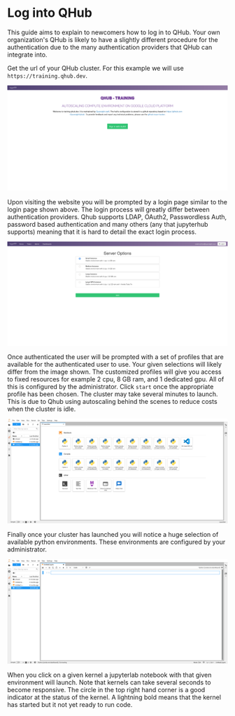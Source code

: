 # Log into QHub

This guide aims to explain to newcomers how to log in to QHub.  Your
own organization's QHub is likely to have a slightly different
procedure for the authentication due to the many authentication
providers that QHub can integrate into.

Get the url of your QHub cluster. For this example we will use
`https://training.qhub.dev`.

![Qhub login screen](../images/qhub_login_screen.png)

Upon visiting the website you will be prompted by a login page similar
to the login page shown above. The login process will greatly differ
between authentication providers. Qhub supports LDAP, OAuth2,
Passwordless Auth, password based authentication and many others (any
that jupyterhub supports) meaning that it is hard to detail the exact
login process.

![QHub select profile](../images/qhub_select_profile.png)

Once authenticated the user will be prompted with a set of profiles
that are available for the authenticated user to use. Your given
selections will likely differ from the image shown. The customized
profiles will give you access to fixed resources for example 2 cpu, 8 GB ram,
and 1 dedicated gpu. All of this is configured by the
administrator. Click `start` once the appropriate profile has been
chosen. The cluster may take several minutes to launch. This is due to
Qhub using autoscaling behind the scenes to reduce costs when the
cluster is idle.

![QHub kernel selection](../images/qhub_kernel_selection.png)

Finally once your cluster has launched you will notice a huge
selection of available python environments. These environments are
configured by your administrator.

![Qhub notebook](../images/qhub_notebook.png)

When you click on a given kernel a jupyterlab notebook with that given
environment will launch. Note that kernels can take several seconds to
become responsive. The circle in the top right hand corner is a good
indicator at the status of the kernel. A lightning bold means that the
kernel has started but it not yet ready to run code.
